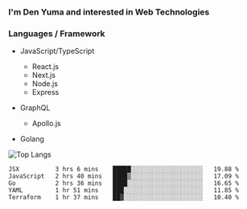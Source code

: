 ### I'm Den Yuma and interested in Web Technologies

### Languages / Framework
- JavaScript/TypeScript
  - React.js
  - Next.js
  - Node.js
  - Express

- GraphQL
  - Apollo.js 

- Golang


![Top Langs](https://github-readme-stats.vercel.app/api/top-langs/?username=denyuma&layout=compact)

<!--START_SECTION:waka-->
```text
JSX          3 hrs 6 mins    █████░░░░░░░░░░░░░░░░░░░░   19.88 % 
JavaScript   2 hrs 40 mins   ████▒░░░░░░░░░░░░░░░░░░░░   17.09 % 
Go           2 hrs 36 mins   ████░░░░░░░░░░░░░░░░░░░░░   16.65 % 
YAML         1 hr 51 mins    ███░░░░░░░░░░░░░░░░░░░░░░   11.85 % 
Terraform    1 hr 37 mins    ██▓░░░░░░░░░░░░░░░░░░░░░░   10.40 % 
```
<!--END_SECTION:waka-->
